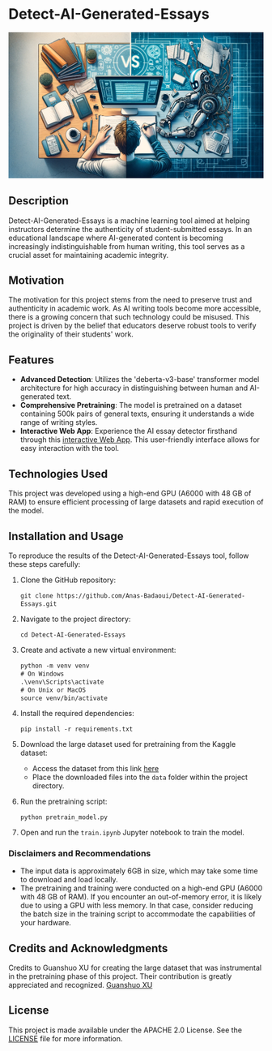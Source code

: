 # Detect-AI-Generated-Essays

![AI vs Human](./images/human_vs_ai_essay.png)

## Description
Detect-AI-Generated-Essays is a machine learning tool aimed at helping instructors determine the authenticity of student-submitted essays. In an educational landscape where AI-generated content is becoming increasingly indistinguishable from human writing, this tool serves as a crucial asset for maintaining academic integrity.

## Motivation
The motivation for this project stems from the need to preserve trust and authenticity in academic work. As AI writing tools become more accessible, there is a growing concern that such technology could be misused. This project is driven by the belief that educators deserve robust tools to verify the originality of their students' work.

## Features
- **Advanced Detection**: Utilizes the 'deberta-v3-base' transformer model architecture for high accuracy in distinguishing between human and AI-generated text.
- **Comprehensive Pretraining**: The model is pretrained on a dataset containing 500k pairs of general texts, ensuring it understands a wide range of writing styles.
- **Interactive Web App**: Experience the AI essay detector firsthand through this [interactive Web App](https://detect-ai-generated-essays.streamlit.app/). This user-friendly interface allows for easy interaction with the tool.

## Technologies Used
This project was developed using a high-end GPU (A6000 with 48 GB of RAM) to ensure efficient processing of large datasets and rapid execution of the model.

## Installation and Usage

To reproduce the results of the Detect-AI-Generated-Essays tool, follow these steps carefully:

1. Clone the GitHub repository:
    ```
    git clone https://github.com/Anas-Badaoui/Detect-AI-Generated-Essays.git
    ```
2. Navigate to the project directory:
    ```
    cd Detect-AI-Generated-Essays
    ```
3. Create and activate a new virtual environment:
    ```
    python -m venv venv
    # On Windows
    .\venv\Scripts\activate
    # On Unix or MacOS
    source venv/bin/activate
    ```
4. Install the required dependencies:
    ```
    pip install -r requirements.txt
    ```
5. Download the large dataset used for pretraining from the Kaggle dataset:
   - Access the dataset from this link [here](https://www.kaggle.com/datasets/anas97/detect-ai-generated-essays-input-data)
   - Place the downloaded files into the `data` folder within the project directory.

6. Run the pretraining script:
    ```
    python pretrain_model.py
    ```

7. Open and run the `train.ipynb` Jupyter notebook to train the model.

### Disclaimers and Recommendations
- The input data is approximately 6GB in size, which may take some time to download and load locally.
- The pretraining and training were conducted on a high-end GPU (A6000 with 48 GB of RAM). If you encounter an out-of-memory error, it is likely due to using a GPU with less memory. In that case, consider reducing the batch size in the training script to accommodate the capabilities of your hardware.

## Credits and Acknowledgments
Credits to Guanshuo XU for creating the large dataset that was instrumental in the pretraining phase of this project. Their contribution is greatly appreciated and recognized. [Guanshuo XU](https://www.kaggle.com/wowfattie)

## License
This project is made available under the APACHE 2.0 License. See the [LICENSE](LICENSE) file for more information.
